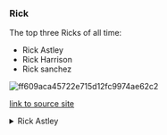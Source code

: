 ### Rick

The top three Ricks of all time:

* Rick Astley
* Rick Harrison
* Rick sanchez

![ff609aca45722e715d12fc9974ae62c2](https://user-images.githubusercontent.com/100781871/156579945-0a0b7861-fdb8-45b2-94b9-f7c0b776d47b.gif)




[link to source site](https://replit.com/@james54/RICK#index.html)


<details>
*<summary>Rick Astley</summary>
[ff609aca45722e715d12fc9974ae62c2](https://user-images.githubusercontent.com/100781871/156579945-0a0b7861-fdb8-45b2-94b9-f7c0b776d47b.gif)
</details>
